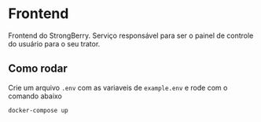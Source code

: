 # Frontend

Frontend do StrongBerry. Serviço responsável para ser o painel de controle do usuário para o seu trator.

## Como rodar

Crie um arquivo `.env` com as variaveis de `example.env` e rode com o comando abaixo


```
docker-compose up
```